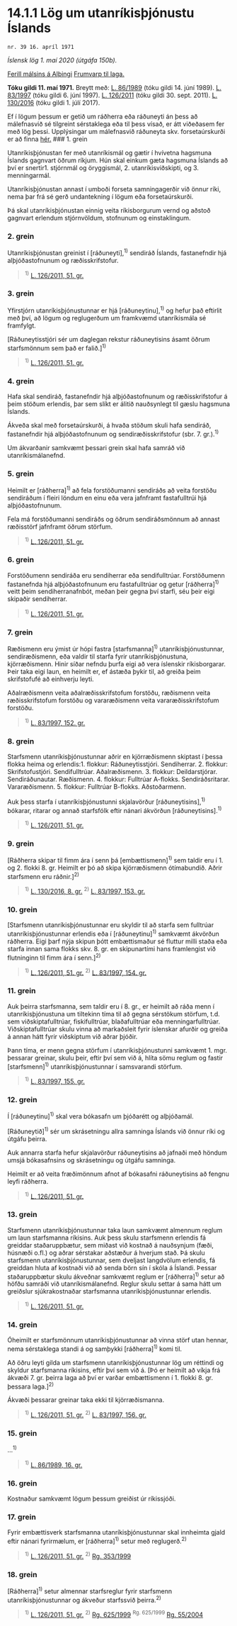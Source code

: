 # 14.1.1 Lög um utanríkisþjónustu Íslands

`nr. 39 16. apríl 1971`

_Íslensk lög 1. maí 2020 (útgáfa 150b)._

[Ferill málsins á Alþingi](https://www.althingi.is/thingstorf/thingmalalistar-eftir-thingum/ferill/?ltg=91&mnr=217)
[Frumvarp til laga.](https://www.althingi.is/altext/91/s/pdf/0374.pdf)

**Tóku gildi 11. maí 1971.**
Breytt með:
[L. 86/1989](https://althingi.is/altext/stjt/1989.086.html) (tóku gildi 14. júní 1989).
[L. 83/1997](https://althingi.is/altext/stjt/1997.083.html) (tóku gildi 6. júní 1997).
[L. 126/2011](https://althingi.is/altext/stjt/2011.126.html) (tóku gildi 30. sept. 2011).
[L. 130/2016](https://althingi.is/altext/stjt/2016.130.html) (tóku gildi 1. júlí 2017).

Ef í lögum þessum er getið um ráðherra eða ráðuneyti án þess að málefnasvið sé tilgreint sérstaklega eða til þess vísað, er átt viðeðasem fer með lög þessi. Upplýsingar um málefnasvið ráðuneyta skv. forsetaúrskurði er að finna [hér.](2018119.md) ### 1. grein

Utanríkisþjónustan fer með utanríkismál og gætir í hvívetna hagsmuna Íslands gagnvart öðrum ríkjum. Hún skal einkum gæta hagsmuna Íslands að því er snertir1. stjórnmál og öryggismál,
2. utanríkisviðskipti, og
3. menningarmál.

Utanríkisþjónustan annast í umboði forseta samningagerðir við önnur ríki, nema þar frá sé gerð undantekning í lögum eða forsetaúrskurði.

Þá skal utanríkisþjónustan einnig veita ríkisborgurum vernd og aðstoð gagnvart erlendum stjórnvöldum, stofnunum og einstaklingum.

### 2. grein

Utanríkisþjónustan greinist í [ráðuneyti],<sup>1)</sup> sendiráð Íslands, fastanefndir hjá alþjóðastofnunum og ræðisskrifstofur.

> <sup>1)</sup> [L. 126/2011, 51. gr.](https://althingi.is/altext/stjt/2011.126.html)

### 3. grein

Yfirstjórn utanríkisþjónustunnar er hjá [ráðuneytinu],<sup>1)</sup> og hefur það eftirlit með því, að lögum og reglugerðum um framkvæmd utanríkismála sé framfylgt.

[Ráðuneytisstjóri sér um daglegan rekstur ráðuneytisins ásamt öðrum starfsmönnum sem það er falið.]<sup>1)</sup> 

> <sup>1)</sup> [L. 126/2011, 51. gr.](https://althingi.is/altext/stjt/2011.126.html)

### 4. grein

Hafa skal sendiráð, fastanefndir hjá alþjóðastofnunum og ræðisskrifstofur á þeim stöðum erlendis, þar sem slíkt er álitið nauðsynlegt til gæslu hagsmuna Íslands.

Ákveða skal með forsetaúrskurði, á hvaða stöðum skuli hafa sendiráð, fastanefndir hjá alþjóðastofnunum og sendiræðisskrifstofur (sbr. 7. gr.).<sup>1)</sup> 

Um ákvarðanir samkvæmt þessari grein skal hafa samráð við utanríkismálanefnd.

### 5. grein

Heimilt er [ráðherra]<sup>1)</sup> að fela forstöðumanni sendiráðs að veita forstöðu sendiráðum í fleiri löndum en einu eða vera jafnframt fastafulltrúi hjá alþjóðastofnunum.

Fela má forstöðumanni sendiráðs og öðrum sendiráðsmönnum að annast ræðisstörf jafnframt öðrum störfum.

> <sup>1)</sup> [L. 126/2011, 51. gr.](https://althingi.is/altext/stjt/2011.126.html)

### 6. grein

Forstöðumenn sendiráða eru sendiherrar eða sendifulltrúar. Forstöðumenn fastanefnda hjá alþjóðastofnunum eru fastafulltrúar og getur [ráðherra]<sup>1)</sup> veitt þeim sendiherranafnbót, meðan þeir gegna því starfi, séu þeir eigi skipaðir sendiherrar.

> <sup>1)</sup> [L. 126/2011, 51. gr.](https://althingi.is/altext/stjt/2011.126.html)

### 7. grein

Ræðismenn eru ýmist úr hópi fastra [starfsmanna]<sup>1)</sup> utanríkisþjónustunnar, sendiræðismenn, eða valdir til starfa fyrir utanríkisþjónustuna, kjörræðismenn. Hinir síðar nefndu þurfa eigi að vera íslenskir ríkisborgarar. Þeir taka eigi laun, en heimilt er, ef ástæða þykir til, að greiða þeim skrifstofufé að einhverju leyti.

Aðalræðismenn veita aðalræðisskrifstofum forstöðu, ræðismenn veita ræðisskrifstofum forstöðu og vararæðismenn veita vararæðisskrifstofum forstöðu.

> <sup>1)</sup> [L. 83/1997, 152. gr.](https://althingi.is/altext/stjt/1997.083.html)

### 8. grein

Starfsmenn utanríkisþjónustunnar aðrir en kjörræðismenn skiptast í þessa flokka heima og erlendis:1. flokkur: Ráðuneytisstjóri. Sendiherrar.
2. flokkur: Skrifstofustjóri. Sendifulltrúar. Aðalræðismenn.
3. flokkur: Deildarstjórar. Sendiráðunautar. Ræðismenn.
4. flokkur: Fulltrúar A-flokks. Sendiráðsritarar. Vararæðismenn.
5. flokkur: Fulltrúar B-flokks. Aðstoðarmenn.

Auk þess starfa í utanríkisþjónustunni skjalavörður [ráðuneytisins],<sup>1)</sup> bókarar, ritarar og annað starfsfólk eftir nánari ákvörðun [ráðuneytisins].<sup>1)</sup> 

> <sup>1)</sup> [L. 126/2011, 51. gr.](https://althingi.is/altext/stjt/2011.126.html)

### 9. grein

[Ráðherra skipar til fimm ára í senn þá [embættismenn]<sup>1)</sup> sem taldir eru í 1. og 2. flokki 8. gr. Heimilt er þó að skipa kjörræðismenn ótímabundið. Aðrir starfsmenn eru ráðnir.]<sup>2)</sup> 

> <sup>1)</sup> [L. 130/2016, 8. gr.](https://althingi.is/altext/stjt/2016.130.html) <sup>2)</sup> [L. 83/1997, 153. gr.](https://althingi.is/altext/stjt/1997.083.html)

### 10. grein

[Starfsmenn utanríkisþjónustunnar eru skyldir til að starfa sem fulltrúar utanríkisþjónustunnar erlendis eða í [ráðuneytinu]<sup>1)</sup> samkvæmt ákvörðun ráðherra. Eigi þarf nýja skipun þótt embættismaður sé fluttur milli staða eða starfa innan sama flokks skv. 8. gr. en skipunartími hans framlengist við flutninginn til fimm ára í senn.]<sup>2)</sup> 

> <sup>1)</sup> [L. 126/2011, 51. gr.](https://althingi.is/altext/stjt/2011.126.html) <sup>2)</sup> [L. 83/1997, 154. gr.](https://althingi.is/altext/stjt/1997.083.html)

### 11. grein

Auk þeirra starfsmanna, sem taldir eru í 8. gr., er heimilt að ráða menn í utanríkisþjónustuna um tiltekinn tíma til að gegna sérstökum störfum, t.d. sem viðskiptafulltrúar, fiskifulltrúar, blaðafulltrúar eða menningarfulltrúar. Viðskiptafulltrúar skulu vinna að markaðsleit fyrir íslenskar afurðir og greiða á annan hátt fyrir viðskiptum við aðrar þjóðir.

Þann tíma, er menn gegna störfum í utanríkisþjónustunni samkvæmt 1. mgr. þessarar greinar, skulu þeir, eftir því sem við á, hlíta sömu reglum og fastir [starfsmenn]<sup>1)</sup> utanríkisþjónustunnar í samsvarandi störfum.

> <sup>1)</sup> [L. 83/1997, 155. gr.](https://althingi.is/altext/stjt/1997.083.html)

### 12. grein

Í [ráðuneytinu]<sup>1)</sup> skal vera bókasafn um þjóðarétt og alþjóðamál.

[Ráðuneytið]<sup>1)</sup> sér um skrásetningu allra samninga Íslands við önnur ríki og útgáfu þeirra.

Auk annarra starfa hefur skjalavörður ráðuneytisins að jafnaði með höndum umsjá bókasafnsins og skrásetningu og útgáfu samninga.

Heimilt er að veita fræðimönnum afnot af bókasafni ráðuneytisins að fengnu leyfi ráðherra.

> <sup>1)</sup> [L. 126/2011, 51. gr.](https://althingi.is/altext/stjt/2011.126.html)

### 13. grein

Starfsmenn utanríkisþjónustunnar taka laun samkvæmt almennum reglum um laun starfsmanna ríkisins. Auk þess skulu starfsmenn erlendis fá greiddar staðaruppbætur, sem miðast við kostnað á nauðsynjum (fæði, húsnæði o.fl.) og aðrar sérstakar aðstæður á hverjum stað. Þá skulu starfsmenn utanríkisþjónustunnar, sem dveljast langdvölum erlendis, fá greiddan hluta af kostnaði við að senda börn sín í skóla á Íslandi. Þessar staðaruppbætur skulu ákveðnar samkvæmt reglum er [ráðherra]<sup>1)</sup> setur að höfðu samráði við utanríkismálanefnd. Reglur skulu settar á sama hátt um greiðslur sjúkrakostnaðar starfsmanna utanríkisþjónustunnar erlendis.

> <sup>1)</sup> [L. 126/2011, 51. gr.](https://althingi.is/altext/stjt/2011.126.html)

### 14. grein

Óheimilt er starfsmönnum utanríkisþjónustunnar að vinna störf utan hennar, nema sérstaklega standi á og samþykki [ráðherra]<sup>1)</sup> komi til.

Að öðru leyti gilda um starfsmenn utanríkisþjónustunnar lög um réttindi og skyldur starfsmanna ríkisins, eftir því sem við á. [Þó er heimilt að víkja frá ákvæði 7. gr. þeirra laga að því er varðar embættismenn í 1. flokki 8. gr. þessara laga.]<sup>2)</sup> 

Ákvæði þessarar greinar taka ekki til kjörræðismanna.

> <sup>1)</sup> [L. 126/2011, 51. gr.](https://althingi.is/altext/stjt/2011.126.html) <sup>2)</sup> [L. 83/1997, 156. gr.](https://althingi.is/altext/stjt/1997.083.html)

### 15. grein

…<sup>1)</sup> 

> <sup>1)</sup> [L. 86/1989, 16. gr.](https://althingi.is/altext/stjt/1989.086.html#G16)

### 16. grein

Kostnaður samkvæmt lögum þessum greiðist úr ríkissjóði.

### 17. grein

Fyrir embættisverk starfsmanna utanríkisþjónustunnar skal innheimta gjald eftir nánari fyrirmælum, er [ráðherra]<sup>1)</sup> setur með reglugerð.<sup>2)</sup> 

> <sup>1)</sup> [L. 126/2011, 51. gr.](https://althingi.is/altext/stjt/2011.126.html) <sup>2)</sup> [Rg. 353/1999](https://althingi.ishttps://www.reglugerd.is/reglugerdir/allar/nr/353-1999)

### 18. grein

[Ráðherra]<sup>1)</sup> setur almennar starfsreglur fyrir starfsmenn utanríkisþjónustunnar og ákveður starfssvið þeirra.<sup>2)</sup> 

> <sup>1)</sup> [L. 126/2011, 51. gr.](https://althingi.is/altext/stjt/2011.126.html) <sup>2)</sup> [Rg. 625/1999](https://althingi.ishttps://www.reglugerd.is/reglugerdir/allar/nr/625-1999) <sup>Rg. 625/1999</sup> [Rg. 55/2004](https://althingi.ishttps://www.reglugerd.is/reglugerdir/allar/nr/055-2004)

